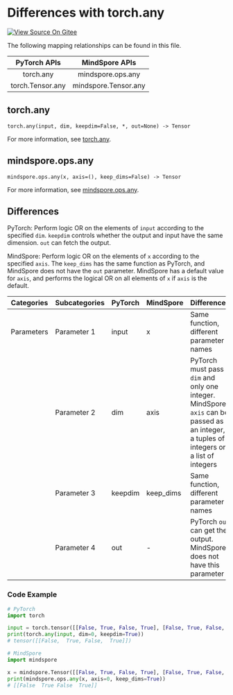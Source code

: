 # Differences with torch.any

[![View Source On Gitee](https://mindspore-website.obs.cn-north-4.myhuaweicloud.com/website-images/r2.1/resource/_static/logo_source_en.png)](https://gitee.com/mindspore/docs/blob/r2.1/docs/mindspore/source_en/note/api_mapping/pytorch_diff/any.md)

The following mapping relationships can be found in this file.

|     PyTorch APIs      |      MindSpore APIs       |
| :-------------------: | :-----------------------: |
|    torch.any     |  mindspore.ops.any   |
|   torch.Tensor.any    |   mindspore.Tensor.any    |

## torch.any

```text
torch.any(input, dim, keepdim=False, *, out=None) -> Tensor
```

For more information, see [torch.any](https://pytorch.org/docs/1.8.1/generated/torch.any.html#torch.any).

## mindspore.ops.any

```text
mindspore.ops.any(x, axis=(), keep_dims=False) -> Tensor
```

For more information, see [mindspore.ops.any](https://mindspore.cn/docs/en/r2.1/api_python/ops/mindspore.ops.any.html).

## Differences

PyTorch: Perform logic OR on the elements of `input` according to the specified `dim`. `keepdim` controls whether the output and input have the same dimension. `out` can fetch the output.

MindSpore: Perform logic OR on the elements of `x` according to the specified `axis`. The `keep_dims` has the same function as PyTorch, and MindSpore does not have the `out` parameter. MindSpore has a default value for `axis`, and performs the logical OR on all elements of `x` if `axis` is the default.

| Categories | Subcategories| PyTorch | MindSpore |Differences |
| ---- | ----- | ------- | --------- |------------------ |
| Parameters | Parameter 1 | input   | x         | Same function, different parameter names                    |
|      | Parameter 2 | dim   | axis      | PyTorch must pass `dim` and only one integer. MindSpore `axis` can be passed as an integer, a tuples of integers or a list of integers |
|      | Parameter 3 | keepdim   | keep_dims | Same function, different parameter names |
|      | Parameter 4 | out   | -         | PyTorch `out` can get the output. MindSpore does not have this parameter |

### Code Example

```python
# PyTorch
import torch

input = torch.tensor([[False, True, False, True], [False, True, False, False]])
print(torch.any(input, dim=0, keepdim=True))
# tensor([[False,  True, False,  True]])

# MindSpore
import mindspore

x = mindspore.Tensor([[False, True, False, True], [False, True, False, False]])
print(mindspore.ops.any(x, axis=0, keep_dims=True))
# [[False  True False  True]]
```
